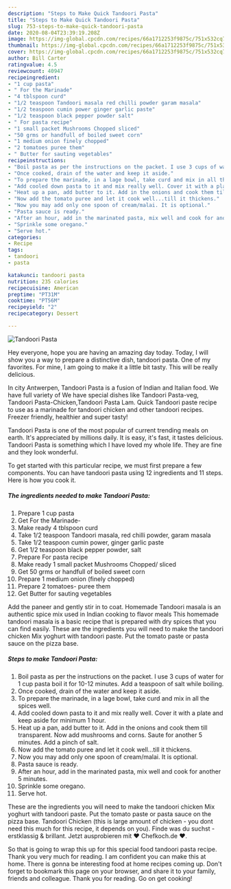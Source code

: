 ```yaml
---
description: "Steps to Make Quick Tandoori Pasta"
title: "Steps to Make Quick Tandoori Pasta"
slug: 753-steps-to-make-quick-tandoori-pasta
date: 2020-08-04T23:39:19.208Z
image: https://img-global.cpcdn.com/recipes/66a1712253f9875c/751x532cq70/tandoori-pasta-recipe-main-photo.jpg
thumbnail: https://img-global.cpcdn.com/recipes/66a1712253f9875c/751x532cq70/tandoori-pasta-recipe-main-photo.jpg
cover: https://img-global.cpcdn.com/recipes/66a1712253f9875c/751x532cq70/tandoori-pasta-recipe-main-photo.jpg
author: Bill Carter
ratingvalue: 4.5
reviewcount: 40947
recipeingredient:
- "1 cup pasta"
- " For the Marinade"
- "4 tblspoon curd"
- "1/2 teaspoon Tandoori masala red chilli powder garam masala"
- "1/2 teaspoon cumin power ginger garlic paste"
- "1/2 teaspoon black pepper powder salt"
- " For pasta recipe"
- "1 small packet Mushrooms Chopped sliced"
- "50 grms or handfull of boiled sweet corn"
- "1 medium onion finely chopped"
- "2 tomatoes puree them"
- " Butter for sauting vegetables"
recipeinstructions:
- "Boil pasta as per the instructions on the packet. I use 3 cups of water for 1 cup pasta boil it for 10-12 minutes. Add a teaspoon of salt while boiling."
- "Once cooked, drain of the water and keep it aside."
- "To prepare the marinade, in a lage bowl, take curd and mix in all the spices well."
- "Add cooled down pasta to it and mix really well. Cover it with a plate and keep aside for minimum 1 hour."
- "Heat up a pan, add butter to it. Add in the onions and cook them till transparent. Now add mushrooms and corns. Saute for another 5 minutes. Add a pinch of salt."
- "Now add the tomato puree and let it cook well...till it thickens."
- "Now you may add only one spoon of cream/malai. It is optional."
- "Pasta sauce is ready."
- "After an hour, add in the marinated pasta, mix well and cook for another 5 minutes."
- "Sprinkle some oregano."
- "Serve hot."
categories:
- Recipe
tags:
- tandoori
- pasta

katakunci: tandoori pasta 
nutrition: 235 calories
recipecuisine: American
preptime: "PT31M"
cooktime: "PT56M"
recipeyield: "2"
recipecategory: Dessert

---
```



![Tandoori Pasta](https://img-global.cpcdn.com/recipes/66a1712253f9875c/751x532cq70/tandoori-pasta-recipe-main-photo.jpg)

Hey everyone, hope you are having an amazing day today. Today, I will show you a way to prepare a distinctive dish, tandoori pasta. One of my favorites. For mine, I am going to make it a little bit tasty. This will be really delicious.

In city Antwerpen, Tandoori Pasta is a fusion of Indian and Italian food. We have full variety of We have special dishes like Tandoori Pasta-veg, Tandoori Pasta-Chicken,Tandoori Pasta Lam. Quick Tandoori paste recipe to use as a marinade for tandoori chicken and other tandoori recipes. Freezer friendly, healthier and super tasty!

Tandoori Pasta is one of the most popular of current trending meals on earth. It's appreciated by millions daily. It is easy, it's fast, it tastes delicious. Tandoori Pasta is something which I have loved my whole life. They are fine and they look wonderful.


To get started with this particular recipe, we must first prepare a few components. You can have tandoori pasta using 12 ingredients and 11 steps. Here is how you cook it.

<!--inarticleads1-->

##### The ingredients needed to make Tandoori Pasta:

1. Prepare 1 cup pasta
1. Get  For the Marinade-
1. Make ready 4 tblspoon curd
1. Take 1/2 teaspoon Tandoori masala, red chilli powder, garam masala
1. Take 1/2 teaspoon cumin power, ginger garlic paste
1. Get 1/2 teaspoon black pepper powder, salt
1. Prepare  For pasta recipe
1. Make ready 1 small packet Mushrooms Chopped/ sliced
1. Get 50 grms or handfull of boiled sweet corn
1. Prepare 1 medium onion (finely chopped)
1. Prepare 2 tomatoes- puree them
1. Get  Butter for sauting vegetables


Add the paneer and gently stir in to coat. Homemade Tandoori masala is an authentic spice mix used in Indian cooking to flavor meals This homemade tandoori masala is a basic recipe that is prepared with dry spices that you can find easily. These are the ingredients you will need to make the tandoori chicken Mix yoghurt with tandoori paste. Put the tomato paste or pasta sauce on the pizza base. 

<!--inarticleads2-->

##### Steps to make Tandoori Pasta:

1. Boil pasta as per the instructions on the packet. I use 3 cups of water for 1 cup pasta boil it for 10-12 minutes. Add a teaspoon of salt while boiling.
1. Once cooked, drain of the water and keep it aside.
1. To prepare the marinade, in a lage bowl, take curd and mix in all the spices well.
1. Add cooled down pasta to it and mix really well. Cover it with a plate and keep aside for minimum 1 hour.
1. Heat up a pan, add butter to it. Add in the onions and cook them till transparent. Now add mushrooms and corns. Saute for another 5 minutes. Add a pinch of salt.
1. Now add the tomato puree and let it cook well...till it thickens.
1. Now you may add only one spoon of cream/malai. It is optional.
1. Pasta sauce is ready.
1. After an hour, add in the marinated pasta, mix well and cook for another 5 minutes.
1. Sprinkle some oregano.
1. Serve hot.


These are the ingredients you will need to make the tandoori chicken Mix yoghurt with tandoori paste. Put the tomato paste or pasta sauce on the pizza base. Tandoori Chicken (this is large amount of chicken - you dont need this much for this recipe, it depends on you). Finde was du suchst - erstklassig &amp; brillant. Jetzt ausprobieren mit ♥ Chefkoch.de ♥. 

So that is going to wrap this up for this special food tandoori pasta recipe. Thank you very much for reading. I am confident you can make this at home. There is gonna be interesting food at home recipes coming up. Don't forget to bookmark this page on your browser, and share it to your family, friends and colleague. Thank you for reading. Go on get cooking!

